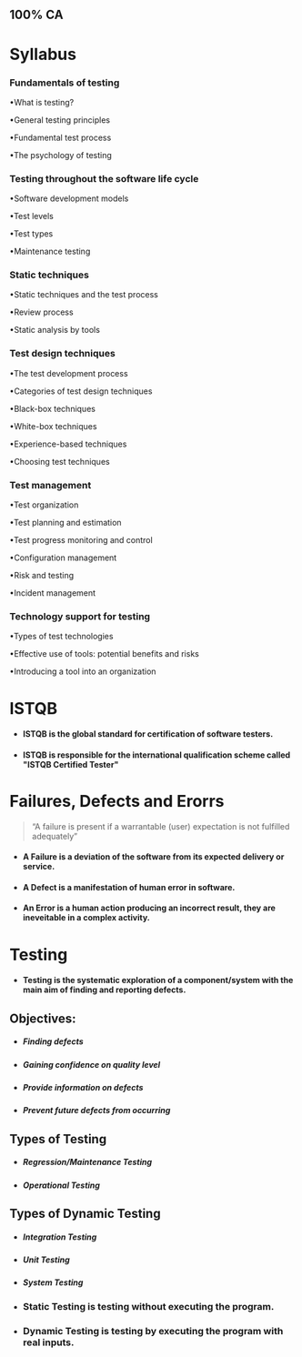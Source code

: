 
## 100% CA 

# Syllabus

### Fundamentals of testing

•What is testing?  

•General testing principles  

•Fundamental test process 

•The psychology of testing  

### Testing throughout the software life cycle

•Software development models 

•Test levels  

•Test types 

•Maintenance testing 


### Static techniques 

•Static techniques and the test process  

•Review process  

•Static analysis by tools

### Test design techniques  

•The test development process 

•Categories of test design techniques  

•Black-box techniques  

•White-box techniques 

•Experience-based techniques 

•Choosing test techniques


### Test management 

•Test organization

•Test planning and estimation

•Test progress monitoring and control

•Configuration management 

•Risk and testing  

•Incident management



### Technology support for testing

•Types of test technologies

•Effective use of tools: potential benefits and risks

•Introducing a tool into an organization

# ISTQB

- #### ISTQB is the global standard for certification of software testers.

- #### ISTQB is responsible for the international qualification scheme called "ISTQB Certified Tester"

# Failures, Defects and Erorrs 

> “A failure is present if a warrantable (user) expectation is not fulfilled adequately”

- #### A Failure is **a deviation of the software from its expected delivery or service.**

- #### A Defect is  a manifestation of human error in software.

- #### An Error is a human action producing an incorrect result, they are ineveitable in a complex activity.

# Testing

- #### Testing is the systematic exploration of a component/system with the main aim of finding and reporting defects.

## Objectives:
- ##### Finding defects
- ##### Gaining confidence on quality level
- ##### Provide information on defects
- ##### Prevent future defects from occurring

## Types of Testing
- ##### Regression/Maintenance Testing
- ##### Operational Testing

## Types of Dynamic Testing
- ##### Integration Testing
- ##### Unit Testing
- ##### System Testing

- ### Static Testing is testing without executing the program.
- ### Dynamic Testing is testing by executing the program with real inputs.










